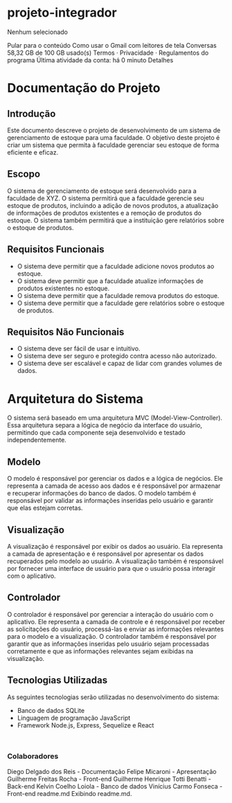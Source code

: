 # projeto-integrador
Nenhum selecionado

Pular para o conteúdo
Como usar o Gmail com leitores de tela
Conversas
58,32 GB de 100 GB usado(s)
Termos · Privacidade · Regulamentos do programa
Última atividade da conta: há 0 minuto
Detalhes
# Documentação do Projeto

## Introdução

Este documento descreve o projeto de desenvolvimento de um sistema de gerenciamento de estoque para uma faculdade. O objetivo deste projeto é criar um sistema que permita à faculdade gerenciar seu estoque de forma eficiente e eficaz.

## Escopo

O sistema de gerenciamento de estoque será desenvolvido para a faculdade de XYΖ. O sistema permitirá que a faculdade gerencie seu estoque de produtos, incluindo a adição de novos produtos, a atualização de informações de produtos existentes e a remoção de produtos do estoque. O sistema também permitirá que a instituição gere relatórios sobre o estoque de produtos.

## Requisitos Funcionais

* O sistema deve permitir que a faculdade adicione novos produtos ao estoque.
* O sistema deve permitir que a faculdade atualize informações de produtos existentes no estoque.
* O sistema deve permitir que a faculdade remova produtos do estoque.
* O sistema deve permitir que a faculdade gere relatórios sobre o estoque de produtos.

## Requisitos Não Funcionais

* O sistema deve ser fácil de usar e intuitivo.
* O sistema deve ser seguro e protegido contra acesso não autorizado.
* O sistema deve ser escalável e capaz de lidar com grandes volumes de dados.

# Arquitetura do Sistema

O sistema será baseado em uma arquitetura MVC (Model-View-Controller). Essa arquitetura separa a lógica de negócio da interface do usuário, permitindo que cada componente seja desenvolvido e testado independentemente.

## Modelo

O modelo é responsável por gerenciar os dados e a lógica de negócios. Ele representa a camada de acesso aos dados e é responsável por armazenar e recuperar informações do banco de dados. O modelo também é responsável por validar as informações inseridas pelo usuário e garantir que elas estejam corretas.

## Visualização

A visualização é responsável por exibir os dados ao usuário. Ela representa a camada de apresentação e é responsável por apresentar os dados recuperados pelo modelo ao usuário. A visualização também é responsável por fornecer uma interface de usuário para que o usuário possa interagir com o aplicativo.

## Controlador

O controlador é responsável por gerenciar a interação do usuário com o aplicativo. Ele representa a camada de controle e é responsável por receber as solicitações do usuário, processá-las e enviar as informações relevantes para o modelo e a visualização. O controlador também é responsável por garantir que as informações inseridas pelo usuário sejam processadas corretamente e que as informações relevantes sejam exibidas na visualização.

## Tecnologias Utilizadas

As seguintes tecnologias serão utilizadas no desenvolvimento do sistema:

* Banco de dados SQLite
* Linguagem de programação JavaScript
* Framework Node.js, Express, Sequelize e React


<br>

### Colaboradores
Diego Delgado dos Reis - Documentação
Felipe Micaroni - Apresentação
Guilherme Freitas Rocha - Front-end
Guilherme Henrique Totti Benatti - Back-end
Kelvin Coelho Loiola - Banco de dados
Vinícius Carmo Fonseca - Front-end
readme.md
Exibindo readme.md.
